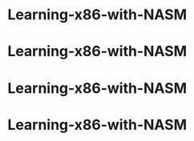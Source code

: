 # Learning-x86-with-NASM
# Learning-x86-with-NASM
# Learning-x86-with-NASM
# Learning-x86-with-NASM
